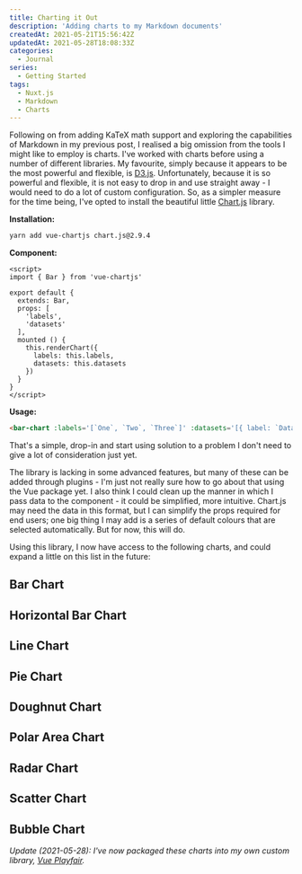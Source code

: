 ```yaml
---
title: Charting it Out
description: 'Adding charts to my Markdown documents'
createdAt: 2021-05-21T15:56:42Z
updatedAt: 2021-05-28T18:08:33Z
categories:
  - Journal
series:
  - Getting Started
tags:
  - Nuxt.js
  - Markdown
  - Charts
---
```


Following on from adding KaTeX math support and exploring the capabilities of Markdown in my previous post, I realised a big omission from the tools I might like to employ is charts. I've worked with charts before using a number of different libraries. My favourite, simply because it appears to be the most powerful and flexible, is [D3.js](https://d3js.org/). Unfortunately, because it is so powerful and flexible, it is not easy to drop in and use straight away - I would need to do a lot of custom configuration. So, as a simpler measure for the time being, I've opted to install the beautiful little [Chart.js](https://www.chartjs.org/) library.

**Installation:**

```sh
yarn add vue-chartjs chart.js@2.9.4
```

**Component:**

```vue[BarChart.vue]
<script>
import { Bar } from 'vue-chartjs'

export default {
  extends: Bar,
  props: [
    'labels',
    'datasets'
  ],
  mounted () {
    this.renderChart({
      labels: this.labels,
      datasets: this.datasets
    })
  }
}
</script>
```

**Usage:**

```md
<bar-chart :labels='[`One`, `Two`, `Three`]' :datasets='[{ label: `Data`, backgroundColor: [`#EF4444`, `#3B82F6`, `#10B981`], data: [40, 20, 12] }]'></bar-chart>
```

That's a simple, drop-in and start using solution to a problem I don't need to give a lot of consideration just yet.

The library is lacking in some advanced features, but many of these can be added through plugins - I'm just not really sure how to go about that using the Vue package yet. I also think I could clean up the manner in which I pass data to the component - it could be simplified, more intuitive. Chart.js may need the data in this format, but I can simplify the props required for end users; one big thing I may add is a series of default colours that are selected automatically. But for now, this will do.

Using this library, I now have access to the following charts, and could expand a little on this list in the future:

<div class='flex flex-wrap'>
  <div class='w-full md:w-1/2 md:p-5'>
  <h2>Bar Chart</h2>

  <playfair-bar-chart :labels='[`One`, `Two`, `Three`]' :datasets='[{ label: `Data`, backgroundColor: [`#EF4444`, `#3B82F6`, `#10B981`], data: [40, 20, 12] }]'></playfair-bar-chart>
  </div>

  <div class='w-full md:w-1/2 md:p-5'>
  <h2>Horizontal Bar Chart</h2>

  <playfair-horizontal-bar-chart :labels='[`One`, `Two`, `Three`]' :datasets='[{ label: `Data`, backgroundColor: [`#EF4444`, `#3B82F6`, `#10B981`], data: [40, 20, 12] }]'></playfair-horizontal-bar-chart>
  </div>

  <div class='w-full md:w-1/2 md:p-5'>
  <h2>Line Chart</h2>

  <playfair-line-chart :labels='[`One`, `Two`, `Three`]' :datasets='[{ label: `Data`, borderColor: `rgba(59, 130, 246, 1)`, backgroundColor: `rgba(59, 130, 246, .25)`, fill: true, data: [40, 20, 12] }]'></playfair-line-chart>
  </div>

  <div class='w-full md:w-1/2 md:p-5'>
  <h2>Pie Chart</h2>

  <playfair-pie-chart :labels='[`One`, `Two`, `Three`]' :datasets='[{ label: `Data`, borderWidth: 0, backgroundColor: [`#EF4444`, `#3B82F6`, `#10B981`], data: [40, 20, 12] }]'></playfair-pie-chart>
  </div>

  <div class='w-full md:w-1/2 md:p-5'>
  <h2>Doughnut Chart</h2>

  <playfair-doughnut-chart :labels='[`One`, `Two`, `Three`]' :datasets='[{ label: `Data`, borderWidth: 0, backgroundColor: [`#EF4444`, `#3B82F6`, `#10B981`], data: [40, 20, 12] }]'></playfair-doughnut-chart>
  </div>

  <div class='w-full md:w-1/2 md:p-5'>
  <h2>Polar Area Chart</h2>

  <playfair-polar-area-chart :labels='[`One`, `Two`, `Three`]' :datasets='[{ label: `Data`, borderColor: [`rgba(239, 67, 68, 1)`, `rgba(39, 185, 129, 1)`, `rgba(59, 130, 246, 1)`], backgroundColor: [`rgba(239, 67, 68, .25)`, `rgba(39, 185, 129, .25)`, `rgba(59, 130, 246, .25)`], data: [40, 20, 12] }]'></playfair-polar-area-chart>
  </div>

  <div class='w-full md:w-1/2 md:p-5'>
  <h2>Radar Chart</h2>

  <playfair-radar-chart :labels='[`One`, `Two`, `Three`]' :datasets='[{ label: `Data`, borderColor: `rgba(59, 130, 246, 1)`, backgroundColor: `rgba(59, 130, 246, .25)`, data: [40, 20, 12] }]'></playfair-radar-chart>
  </div>

  <div class='w-full md:w-1/2 md:p-5'>
  <h2>Scatter Chart</h2>

  <playfair-scatter-chart :datasets='[{ label: `Data`, backgroundColor: `#EF4444`, data: [{ x: 20, y: 30 }, { x: 40, y: 10 }] }, { label: `Data2`, backgroundColor: `#3B82F6`, data: [{ x: 35, y: 15 }] }]'></playfair-scatter-chart>
  </div>

  <div class='w-full md:w-1/2 md:p-5'>
  <h2>Bubble Chart</h2>

  <playfair-bubble-chart :datasets='[{ label: `Data`, borderColor: `rgba(239, 67, 68, 1)`, backgroundColor: `rgba(239, 67, 68, .25)`, data: [{ x: 20, y: 30, r: 20 }, { x: 40, y: 10, r: 10 }] }, { label: `Data2`, borderColor: `rgba(59, 130, 246, 1)`, backgroundColor: `rgba(59, 130, 246, .25)`, data: [{ x: 35, y: 15, r: 50 }] }]'></playfair-bubble-chart>
  </div>
</div>

_Update (2021-05-28): I've now packaged these charts into my own custom library, [Vue Playfair](https://github.com/thombruce/vue-playfair)._